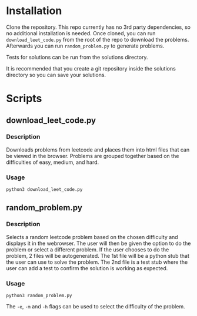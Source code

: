 # Installation
Clone the repository.  This repo currently has no 3rd party dependencies, so no additional installation is needed.
Once cloned, you can run `download_leet_code.py` from the root of the repo to download the problems.
Afterwards you can run `random_problem.py` to generate problems.

Tests for solutions can be run from the solutions directory.

It is recommended that you create a git repository inside the solutions directory so you can save your solutions.

# Scripts
## download_leet_code.py

### Description
Downloads problems from leetcode and places them into html files that can be viewed in the browser.
Problems are grouped together based on the difficulties of easy, medium, and hard.

### Usage
`python3 download_leet_code.py`

## random_problem.py

### Description
Selects a random leetcode problem based on the chosen difficulty and displays it in the webrowser.
The user will then be given the option to do the problem or select a different problem.
If the user chooses to do the problem, 2 files will be autogenerated.
The 1st file will be a python stub that the user can use to solve the problem.
The 2nd file is a test stub where the user can add a test to confirm the solution is working as expected.

### Usage
`python3 random_problem.py`

The `-e`, `-m` and `-h` flags can be used to select the difficulty of the problem.
